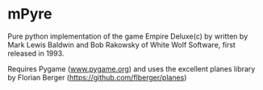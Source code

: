 # mPyre
Pure python implementation of the game Empire Deluxe(c) by written by Mark Lewis Baldwin and Bob Rakowsky of White Wolf Software, first released in 1993.

Requires Pygame (www.pygame.org) and uses the excellent planes library by Florian Berger (https://github.com/flberger/planes)
